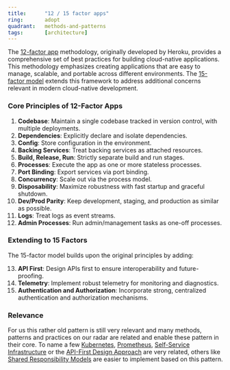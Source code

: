```yaml
---
title:      "12 / 15 factor apps"
ring:       adopt
quadrant:   methods-and-patterns
tags:       [architecture]
---
```


The [12-factor app](https://12factor.net/de/) methodology, originally developed by Heroku, provides a comprehensive set of best practices for building cloud-native applications. This methodology emphasizes creating applications that are easy to manage, scalable, and portable across different environments. The [15-factor model](https://developer.ibm.com/articles/15-factor-applications/) extends this framework to address additional concerns relevant in modern cloud-native development.

### Core Principles of 12-Factor Apps

1) **Codebase**: Maintain a single codebase tracked in version control, with multiple deployments.
2) **Dependencies**: Explicitly declare and isolate dependencies.
3) **Config**: Store configuration in the environment.
4) **Backing Services**: Treat backing services as attached resources.
5) **Build, Release, Run**: Strictly separate build and run stages.
6) **Processes**: Execute the app as one or more stateless processes.
7) **Port Binding**: Export services via port binding.
8) **Concurrency**: Scale out via the process model.
9) **Disposability**: Maximize robustness with fast startup and graceful shutdown.
10) **Dev/Prod Parity**: Keep development, staging, and production as similar as possible.
11) **Logs**: Treat logs as event streams.
12) **Admin Processes**: Run admin/management tasks as one-off processes.

### Extending to 15 Factors

The 15-factor model builds upon the original principles by adding:

13) **API First**: Design APIs first to ensure interoperability and future-proofing.
14) **Telemetry**: Implement robust telemetry for monitoring and diagnostics.
15) **Authentication and Authorization**: Incorporate strong, centralized authentication and authorization mechanisms.


### Relevance

For us this rather old pattern is still very relevant and many methods, patterns and practices on our radar are related and enable these pattern in their core. To name a few [Kubernetes](/platforms-and-aoe-services/kubernetes/), [Prometheus](/platforms-and-aoe-services/prometheus/), [Self-Service Infrastructure](/platforms-and-aoe-services/self-service-infrastructure/) or the [API-First Design Approach](/methods-and-patterns/api-first-design-approach/) are very related, others like [Shared Responsibility Models](/methods-and-patterns/shared-responsibility/) are easier to implement based on this pattern.